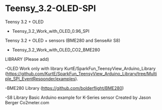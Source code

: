 # Teensy_3.2-OLED-SPI
Teensy 3.2 + OLED
- Teensy_3.2_Work_with_OLED_0.96_SPI

Teensy 3.2 + OLED + sensors (BME280 and SenseAir S8)
- Teensy_3.2_Work_with_OLED_CO2_BME280


LIBRARY (Please add)

-OLED Work only with library KurtE/SparkFun_TeensyView_Arduino_Library (https://github.com/KurtE/SparkFun_TeensyView_Arduino_Library/tree/Multiple_SPI_EventResponder/examples).

-BME280 Library
(https://github.com/bolderflight/BME280)

-S8 Library
Basic Arduino example for K-Series sensor Created by Jason Berger
  Co2meter.com



